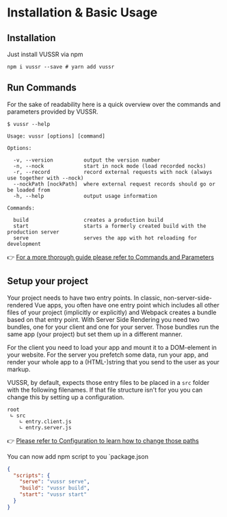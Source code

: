 # Installation & Basic Usage

## Installation

Just install VUSSR via npm

```console
npm i vussr --save # yarn add vussr
```

## Run Commands

For the sake of readability here is a quick overview over the commands and parameters provided by
VUSSR.

```
$ vussr --help

Usage: vussr [options] [command]

Options:

  -v, --version          output the version number
  -n, --nock             start in nock mode (load recorded nocks)
  -r, --record           record external requests with nock (always use together with --nock)
  --nockPath [nockPath]  where external request records should go or be loaded from
  -h, --help             output usage information

Commands:

  build                  creates a production build
  start                  starts a formerly created build with the production server
  serve                  serves the app with hot reloading for development

```

👉 [For a more thorough guide please refer to Commands and Parameters](./commands-and-parameters.md)

## Setup your project

Your project needs to have two entry points. In classic, non-server-side-rendered Vue apps, you
often have one entry point which includes all other files of your project (implicitly or explicitly)
and Webpack creates a bundle based on that entry point. With Server Side Rendering you need two
bundles, one for your client and one for your server. Those bundles run the same app (your project)
but set them up in a different manner.

For the client you need to load your app and mount it to a DOM-element in your website. For the server
you prefetch some data, run your app, and render your whole app to a (HTML-)string that you send to the
user as your markup.

VUSSR, by default, expects those entry files to be placed in a `src` folder with the following filenames.
If that file structure isn't for you you can change this by setting up a configuration.

```
root
 ∟ src
    ∟ entry.client.js
    ∟ entry.server.js
```

👉 [Please refer to Configuration to learn how to change those paths](./configuration.md)

You can now add npm script to you `package.json

```json
{
  "scripts": {
    "serve": "vussr serve",
    "build": "vussr build",
    "start": "vussr start"
  }
}
```
